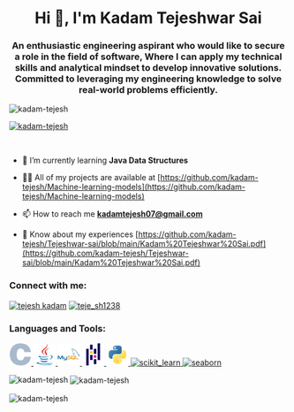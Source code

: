 <h1 align="center">Hi 👋, I'm Kadam Tejeshwar Sai</h1>
<h3 align="center">An enthusiastic engineering aspirant who would like to secure a role in the field of software, Where I can apply my technical skills and analytical mindset to develop innovative solutions. Committed to leveraging my engineering knowledge to solve real-world problems efficiently.</h3>

<p align="left"> <img src="https://komarev.com/ghpvc/?username=kadam-tejesh&label=Profile%20views&color=0e75b6&style=flat" alt="kadam-tejesh" /> </p>

<p align="left"> <a href="https://github.com/ryo-ma/github-profile-trophy"><img src="https://github-profile-trophy.vercel.app/?username=kadam-tejesh" alt="kadam-tejesh" /></a> </p>

<p align="left"> <a href="https://twitter.com/" target="blank"><img src="https://img.shields.io/twitter/follow/?logo=twitter&style=for-the-badge" alt="" /></a> </p>

- 🌱 I’m currently learning **Java Data Structures**

- 👨‍💻 All of my projects are available at [https://github.com/kadam-tejesh/Machine-learning-models](https://github.com/kadam-tejesh/Machine-learning-models)

- 📫 How to reach me **kadamtejesh07@gmail.com**

- 📄 Know about my experiences [https://github.com/kadam-tejesh/Tejeshwar-sai/blob/main/Kadam%20Tejeshwar%20Sai.pdf](https://github.com/kadam-tejesh/Tejeshwar-sai/blob/main/Kadam%20Tejeshwar%20Sai.pdf)

<h3 align="left">Connect with me:</h3>
<p align="left">
<a href="https://linkedin.com/in/tejesh kadam" target="blank"><img align="center" src="https://raw.githubusercontent.com/rahuldkjain/github-profile-readme-generator/master/src/images/icons/Social/linked-in-alt.svg" alt="tejesh kadam" height="30" width="40" /></a>
<a href="https://instagram.com/teje_sh1238" target="blank"><img align="center" src="https://raw.githubusercontent.com/rahuldkjain/github-profile-readme-generator/master/src/images/icons/Social/instagram.svg" alt="teje_sh1238" height="30" width="40" /></a>
</p>

<h3 align="left">Languages and Tools:</h3>
<p align="left"> <a href="https://www.cprogramming.com/" target="_blank" rel="noreferrer"> <img src="https://raw.githubusercontent.com/devicons/devicon/master/icons/c/c-original.svg" alt="c" width="40" height="40"/> </a> <a href="https://www.java.com" target="_blank" rel="noreferrer"> <img src="https://raw.githubusercontent.com/devicons/devicon/master/icons/java/java-original.svg" alt="java" width="40" height="40"/> </a> <a href="https://www.mysql.com/" target="_blank" rel="noreferrer"> <img src="https://raw.githubusercontent.com/devicons/devicon/master/icons/mysql/mysql-original-wordmark.svg" alt="mysql" width="40" height="40"/> </a> <a href="https://pandas.pydata.org/" target="_blank" rel="noreferrer"> <img src="https://raw.githubusercontent.com/devicons/devicon/2ae2a900d2f041da66e950e4d48052658d850630/icons/pandas/pandas-original.svg" alt="pandas" width="40" height="40"/> </a> <a href="https://www.python.org" target="_blank" rel="noreferrer"> <img src="https://raw.githubusercontent.com/devicons/devicon/master/icons/python/python-original.svg" alt="python" width="40" height="40"/> </a> <a href="https://scikit-learn.org/" target="_blank" rel="noreferrer"> <img src="https://upload.wikimedia.org/wikipedia/commons/0/05/Scikit_learn_logo_small.svg" alt="scikit_learn" width="40" height="40"/> </a> <a href="https://seaborn.pydata.org/" target="_blank" rel="noreferrer"> <img src="https://seaborn.pydata.org/_images/logo-mark-lightbg.svg" alt="seaborn" width="40" height="40"/> </a> </p>

<p><img align="left" src="https://github-readme-stats.vercel.app/api/top-langs?username=kadam-tejesh&show_icons=true&locale=en&layout=compact" alt="kadam-tejesh" /></p>

<p>&nbsp;<img align="center" src="https://github-readme-stats.vercel.app/api?username=kadam-tejesh&show_icons=true&locale=en" alt="kadam-tejesh" /></p>

<p><img align="center" src="https://github-readme-streak-stats.herokuapp.com/?user=kadam-tejesh&" alt="kadam-tejesh" /></p>
